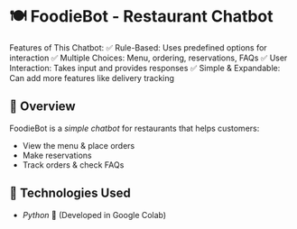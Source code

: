 # 🍽️ FoodieBot - Restaurant Chatbot
Features of This Chatbot:
✅ Rule-Based: Uses predefined options for interaction
✅ Multiple Choices: Menu, ordering, reservations, FAQs
✅ User Interaction: Takes input and provides responses
✅ Simple & Expandable: Can add more features like delivery tracking

## 📌 Overview
FoodieBot is a *simple chatbot* for restaurants that helps customers:
- View the menu & place orders
- Make reservations
- Track orders & check FAQs

## 🔧 Technologies Used
- *Python* 🐍 (Developed in Google Colab)
